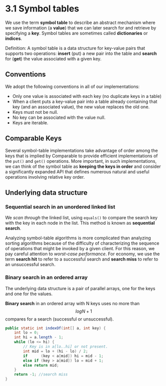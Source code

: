 # 3.1 Symbol tables

We use the term **symbol table** to describe an abstract mechanism where we save information \(a **value**\) that we can later search for and retrieve by specifying a **key**. Symbol tables are sometimes called **dictionaries** or **indices**.

Definition: A symbol table is a data structure for key-value pairs that supports two operations: **insert** \(put\) a new pair into the table and **search** for \(**get**\) the value associated with a given key.

## Conventions

We adopt the following conventions in all of our implementations:

* Only one value is associated with each key \(no duplicate keys in a table\)
* When a client puts a key-value pair into a table already containing that key \(and an associated value\), the new value replaces the old one.
* Keys must not be null.
* No key can be associated with the value null.
* Keys are iterable.

## Comparable Keys

Several symbol-table implementations take advantage of order among the keys that is implied by Comparable to provide efficient implementations of the `put()` and `get()` operations. More important, in such implementations, we can think of the symbol table as **keeping the keys in order** and consider a significantly expanded API that defines numerous natural and useful operations involving relative key order.

## Underlying data structure

### Sequential search in an unordered linked list

We _scan through_ the linked list, using `equals()` to compare the search key with the key in each node in the list. This method is known as **sequential search**.

Analyzing symbol-table algorithms is more complicated than analyzing sorting algorithms because of the difficulty of characterizing the sequence of operations that might be invoked by a given client. For this reason, we pay careful attention to _worst-case performance_. For economy, we use the term **search hit** to refer to a successful search and **search miss** to refer to an unsuccessful search.

### Binary search in an ordered array

The underlying data structure is a pair of parallel arrays, one for the keys and one for the values.

**Binary search** in an ordered array with N keys uses no more than $$logN+1$$ compares for a search \(successful or unsuccessful\).

```java
public static int indexOf(int[] a, int key) {
    int lo = 0;
    int hi = a.length - 1;
    while (lo <= hi) {
        // Key is in a[lo..hi] or not present.
        int mid = lo + (hi - lo) / 2;
        if      (key < a[mid]) hi = mid - 1;
        else if (key > a[mid]) lo = mid + 1;
        else return mid;
    }
    return -1; //search miss
}
```



